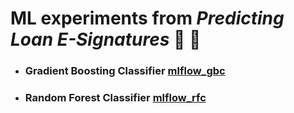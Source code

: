# ML experiments from _Predicting Loan E-Signatures_ 🧪 🤖

- ### Gradient Boosting Classifier [mlflow_gbc](./mlflow_gbc/README.md)
- ### Random Forest Classifier [mlflow_rfc](./mlflow_rfc/README.MD)
